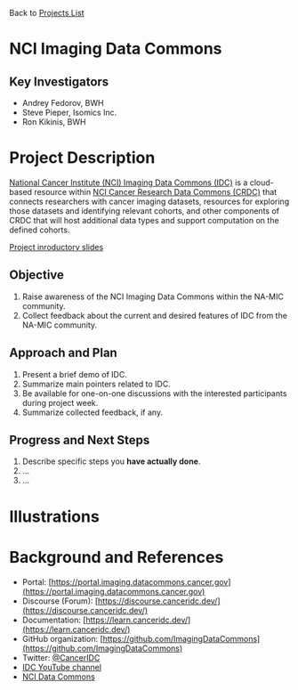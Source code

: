 Back to [Projects List](../../README.md#ProjectsList)

# NCI Imaging Data Commons

## Key Investigators

- Andrey Fedorov, BWH
- Steve Pieper, Isomics Inc.
- Ron Kikinis, BWH

# Project Description

<!-- Add a short paragraph describing the project. -->

 [National Cancer Institute (NCI) Imaging Data Commons (IDC)](https://portal.imaging.datacommons.cancer.gov) is a cloud-based resource within [NCI Cancer Research Data Commons (CRDC)](https://datacommons.cancer.gov/) that connects researchers with cancer imaging datasets, resources for exploring those datasets and identifying relevant cohorts, and other components of CRDC that will host additional data types and support computation on the defined cohorts.
 
[Project inroductory slides](https://docs.google.com/presentation/d/1ZZI4R-D9og4eFBydERHSPLkX5WGcaJX7j5gjj_l_Q0I/edit?usp=sharing)

## Objective

<!-- Describe here WHAT you would like to achieve (what you will have as end result). -->

1. Raise awareness of the NCI Imaging Data Commons within the NA-MIC community.
2. Collect feedback about the current and desired features of IDC from the NA-MIC community.

## Approach and Plan

<!-- Describe here HOW you would like to achieve the objectives stated above. -->

1. Present a brief demo of IDC.
2. Summarize main pointers related to IDC.
3. Be available for one-on-one discussions with the interested participants during project week.
4. Summarize collected feedback, if any.

## Progress and Next Steps

<!-- Update this section as you make progress, describing of what you have ACTUALLY DONE. If there are specific steps that you could not complete then you can describe them here, too. -->

1. Describe specific steps you **have actually done**.
1. ...
1. ...

# Illustrations

<!-- Add pictures and links to videos that demonstrate what has been accomplished.
![Description of picture](Example2.jpg)
![Some more images](Example2.jpg)
-->

# Background and References

* Portal: [https://portal.imaging.datacommons.cancer.gov](https://portal.imaging.datacommons.cancer.gov)
* Discourse (Forum): [https://discourse.canceridc.dev/](https://discourse.canceridc.dev/)
* Documentation: [https://learn.canceridc.dev/](https://learn.canceridc.dev/)
* GitHub organization: [https://github.com/ImagingDataCommons](https://github.com/ImagingDataCommons)
* Twitter: [@CancerIDC](https://twitter.com/CancerIDC)
* [IDC YouTube channel](https://www.youtube.com/channel/UCQxuVp3_3aTJZBA4zZLMQtQ)
* [NCI Data Commons](https://datacommons.cancer.gov/)

<!-- If you developed any software, include link to the source code repository. If possible, also add links to sample data, and to any relevant publications. -->
